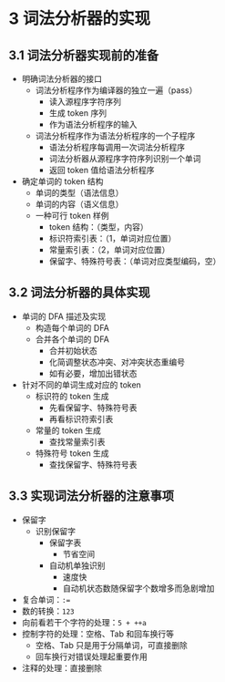 # 3 词法分析器的实现

## 3.1 词法分析器实现前的准备

- 明确词法分析器的接口
  - 词法分析程序作为编译器的独立一遍（pass）
    - 读入源程序字符序列
    - 生成 token 序列
    - 作为语法分析程序的输入
  - 词法分析程序作为语法分析程序的一个子程序
    - 语法分析程序每调用一次词法分析程序
    - 词法分析器从源程序字符序列识别一个单词
    - 返回 token 值给语法分析程序
- 确定单词的 token 结构
  - 单词的类型（语法信息）
  - 单词的内容（语义信息）
  - 一种可行 token 样例
    - token 结构：（类型，内容）
    - 标识符索引表：（1，单词对应位置）
    - 常量索引表：（2，单词对应位置）
    - 保留字、特殊符号表：（单词对应类型编码，空）

## 3.2 词法分析器的具体实现

- 单词的 DFA 描述及实现
  - 构造每个单词的 DFA
  - 合并各个单词的 DFA
    - 合并初始状态
    - 化简调整状态冲突、对冲突状态重编号
    - 如有必要，增加出错状态
- 针对不同的单词生成对应的 token
  - 标识符的 token 生成
    - 先看保留字、特殊符号表
    - 再看标识符索引表
  - 常量的 token 生成
    - 查找常量索引表
  - 特殊符号 token 生成
    - 查找保留字、特殊符号表

## 3.3 实现词法分析器的注意事项

- 保留字
  - 识别保留字
    - 保留字表
      - 节省空间
    - 自动机单独识别
      - 速度快
      - 自动机状态数随保留字个数增多而急剧增加
- 复合单词：`:=`
- 数的转换：`123`
- 向前看若干个字符的处理：`5 + ++a`
- 控制字符的处理：空格、Tab 和回车换行等
  - 空格、Tab 只是用于分隔单词，可直接删除
  - 回车换行对错误处理起重要作用
- 注释的处理：直接删除